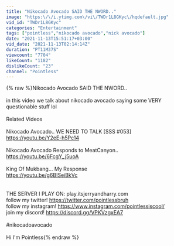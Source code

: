 ```yaml
---
title: "Nikocado Avocado SAID THE NWORD.."
image: "https:\/\/i.ytimg.com\/vi\/TWDr1L8GKyc\/hqdefault.jpg"
vid_id: "TWDr1L8GKyc"
categories: "Entertainment"
tags: ["pointless","nikocado avocado","nick avocado"]
date: "2021-11-13T15:51:17+03:00"
vid_date: "2021-11-13T02:14:14Z"
duration: "PT11M37S"
viewcount: "7704"
likeCount: "1182"
dislikeCount: "23"
channel: "Pointless"
---
```

{% raw %}Nikocado Avocado SAID THE NWORD..<br /><br />in this video we talk about nikocado avocado saying some VERY questionable stuff lol<br /><br />Related Videos<br /><br />Nikocado Avocado.. WE NEED TO TALK [SSS #053]<br /><a rel="nofollow" target="blank" href="https://youtu.be/Y2eE-h5Pc14">https://youtu.be/Y2eE-h5Pc14</a><br /><br />Nikocado Avocado Responds to MeatCanyon..<br /><a rel="nofollow" target="blank" href="https://youtu.be/6FcgY_j5uoA">https://youtu.be/6FcgY_j5uoA</a><br /><br />King Of Mukbang... My Response<br /><a rel="nofollow" target="blank" href="https://youtu.be/g6BISeiBkVc">https://youtu.be/g6BISeiBkVc</a><br /><br /><br />THE SERVER I PLAY ON: play.itsjerryandharry.com<br />follow my twitter! <a rel="nofollow" target="blank" href="https://twitter.com/pointlessbruh">https://twitter.com/pointlessbruh</a><br />follow my instagram! <a rel="nofollow" target="blank" href="https://www.instagram.com/pointlessiscool/">https://www.instagram.com/pointlessiscool/</a><br />join my discord! <a rel="nofollow" target="blank" href="https://discord.gg/VPKVzgxEA7">https://discord.gg/VPKVzgxEA7</a><br /><br />#nikocadoavocado<br /><br />Hi I'm Pointless{% endraw %}
